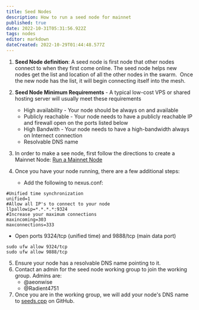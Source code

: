 ```yaml
---
title: Seed Nodes
description: How to run a seed node for mainnet
published: true
date: 2022-10-31T05:31:56.922Z
tags: nodes
editor: markdown
dateCreated: 2022-10-29T01:44:48.577Z
---
```


1.  **Seed Node definition**: A seed node is first node that other nodes connect to when they first come online. The seed node helps new nodes get the list and location of all the other nodes in the swarm.  Once the new node has the list, it will begin connecting itself into the mesh.

2. **Seed Node Minimum Requirements** - A typical low-cost VPS or shared hosting server will usually meet these requirements
	
    - High availability - Your node should be always on and available
    - Publicly reachable - Your node needs to have a publicly reachable IP and firewall open on the ports listed below
    - High Bandwith - Your node needs to have a high-bandwidth always on Internect connection
    - Resolvable DNS name
    

3.  In order to make a see node, first follow the directions to create a Mainnet Node: [Run a Mainnet Node](https://wiki.nexus.io/en/mainnet/run-a-mainnet-node)

4.  Once you have your node running, there are a few additional steps:
    -   Add the following to nexus.conf:

```plaintext
#Unified time synchronization
unified=1
#Allow all IP's to connect to your node
llpallowip=*.*.*.*:9324
#Increase your maximum connections
maxincoming=303
maxconnections=333
```

-   Open ports 9324/tcp (unified time) and 9888/tcp (main data port)

```plaintext
sudo ufw allow 9324/tcp
sudo ufw allow 9888/tcp
```

5.  Ensure your node has a resolvable DNS name pointing to it.
6.  Contact an admin for the seed node working group to join the working group. Admins are:
    -   @aeonwise
    -   @Radient4751
7.  Once you are in the working group, we will add your node's DNS name to [seeds.cpp](https://github.com/Nexusoft/LLL-TAO/blob/merging/src/LLP/seeds.cpp) on GitHub.